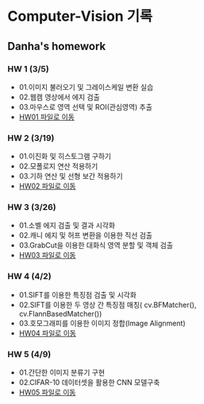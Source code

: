 # Computer-Vision 기록
## Danha's homework
### HW 1 (3/5)
- 01.이미지 불러오기 및 그레이스케일 변환 실습
- 02.웹캠 영상에서 에지 검출
- 03.마우스로 영역 선택 및 ROI(관심영역) 추출
- [HW01 파일로 이동](https://github.com/daanhaa/Computer-Vision/tree/main/HW1_0305)

### HW 2 (3/19)
- 01.이진화 및 히스토그램 구하기
- 02.모폴로지 연산 적용하기
- 03.기하 연산 및 선형 보간 적용하기
- [HW02 파일로 이동](https://github.com/daanhaa/Computer-Vision/tree/main/HW2_0319)

### HW 3 (3/26)
- 01.소벨 에지 검출 및 결과 시각화
- 02.캐니 에지 및 허프 변환을 이용한 직선 검출
- 03.GrabCut을 이용한 대화식 영역 분할 및 객체 검출
- [HW03 파일로 이동](https://github.com/daanhaa/Computer-Vision/tree/main/HW3_0326)

### HW 4 (4/2)
- 01.SIFT를 이용한 특징점 검출 및 시각화
- 02.SIFT를 이용한 두 영상 간 특징점 매칭( cv.BFMatcher(), cv.FlannBasedMatcher())
- 03.호모그래피를 이용한 이미지 정합(Image Alignment)
- [HW04 파일로 이동](https://github.com/daanhaa/Computer-Vision/tree/main/HW4_0402)

### HW 5 (4/9)
- 01.간단한 이미지 분류기 구현
- 02.CIFAR-10 데이터셋을 활용한 CNN 모델구축
- [HW05 파일로 이동](https://github.com/daanhaa/Computer-Vision/tree/main/HW5_0409)
